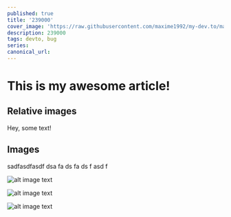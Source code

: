 ```yaml
---
published: true
title: '239000'
cover_image: 'https://raw.githubusercontent.com/maxime1992/my-dev.to/master/blog-posts/manage-dev-to-blog-posts-with-continuous-deployment/assets/github-travis-dev-to.png'
description: 239000
tags: devto, bug
series:
canonical_url:
---
```


# This is my awesome article!

## Relative images

Hey, some text!

## Images

sadfasdfasdf dsa fa ds fa ds f asd f

![alt image text](https://ik.imagekit.io/0h2y0y2rw/Screenshot_2020-01-13_Welcome_to_Traffic_England_dtHMkHSlS.png)

![alt image text](https://ik.imagekit.io/0h2y0y2rw/Screenshot_2020-01-16_confs_review_-_pick_your_next_conf_with_ease_2isxV5wjy.png)

![alt image text](https://ik.imagekit.io/0h2y0y2rw/Screenshot_2020-01-09_OpenFlights_org_Flight_logging__mapping__stats_and_sharing_Brf0lx_LB.png)
